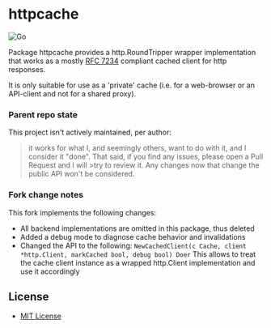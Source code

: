 httpcache
=========

![Go](https://github.com/lggomez/httpcache/v2/workflows/Go/badge.svg?branch=master)

Package httpcache provides a http.RoundTripper wrapper implementation that works as a mostly [RFC 7234](https://tools.ietf.org/html/rfc7234) compliant cached client for http responses.

It is only suitable for use as a 'private' cache (i.e. for a web-browser or an API-client and not for a shared proxy).

### Parent repo state
This project isn't actively maintained, per author:
>it works for what I, and seemingly others, want to do with it, and I consider it "done". That said, if you find any issues, please open a Pull Request and I will >try to review it. Any changes now that change the public API won't be considered.

### Fork change notes

This fork implements the following changes:
* All backend implementations are omitted in this package, thus deleted
* Added a debug mode to diagnose cache behavior and invalidations
* Changed the API to the following: `NewCachedClient(c Cache, client *http.Client, markCached bool, debug bool) Doer` This allows to treat the cache client instance as a wrapped http.Client implementation and use it accordingly

License
-------

-	[MIT License](LICENSE.txt)
